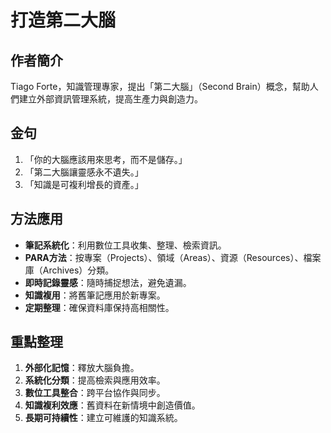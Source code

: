 # 打造第二大腦

## 作者簡介
Tiago Forte，知識管理專家，提出「第二大腦」（Second Brain）概念，幫助人們建立外部資訊管理系統，提高生產力與創造力。

## 金句
1. 「你的大腦應該用來思考，而不是儲存。」
2. 「第二大腦讓靈感永不遺失。」
3. 「知識是可複利增長的資產。」

## 方法應用
- **筆記系統化**：利用數位工具收集、整理、檢索資訊。
- **PARA方法**：按專案（Projects）、領域（Areas）、資源（Resources）、檔案庫（Archives）分類。
- **即時記錄靈感**：隨時捕捉想法，避免遺漏。
- **知識複用**：將舊筆記應用於新專案。
- **定期整理**：確保資料庫保持高相關性。

## 重點整理
1. **外部化記憶**：釋放大腦負擔。
2. **系統化分類**：提高檢索與應用效率。
3. **數位工具整合**：跨平台協作與同步。
4. **知識複利效應**：舊資料在新情境中創造價值。
5. **長期可持續性**：建立可維護的知識系統。
